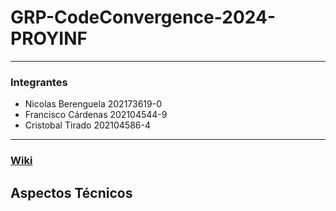# GRP-CodeConvergence-2024-PROYINF

---------

### Integrantes

- Nicolas Berenguela  202173619-0
- Francisco Cárdenas  202104544-9
- Cristobal Tirado    202104586-4
  
--------

### [Wiki](https://www.youtube.com/watch?v=dQw4w9WgXcQ "Wiki")

## Aspectos Técnicos
